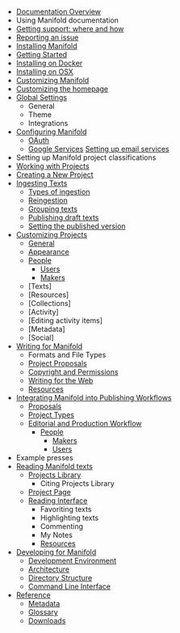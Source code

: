 * [Documentation Overview](README.md)
 * Using Manifold documentation
 * [Getting support: where and how](contents/support.md)
 * [Reporting an issue](contents/issues.md)
* [Installing Manifold](contents/installing/install.md)
 * [Getting Started](contents/installing/getting_started/README.md)
 * [Installing on Docker](contents/installing/docker.md)
 * [Installing on OSX](contents/installing/osx.md)
* [Customizing Manifold](contents/customizing.md)
 * [Customizing the homepage](contents/customizing/homepage.md)
 * [Global Settings](contents/customizing/global.md)
   * General
   * Theme
   * Integrations
* [Configuring Manifold](contents/configuring/README.md)
  * [OAuth](contents/configuring/oauth/README.md)
  * [Google Services](contents/configuring/google_services/README.md)
[Setting up email services](contents/publishers/backend/settings/email.md)
 * Setting up Manifold project classifications
* [Working with Projects](contents/projects.md)
 * [Creating a New Project](contents/projects/README.md)
 * [Ingesting Texts](contents/projects/texts/README.md)
    * [Types of ingestion](contents/projects/texts/types.md)
    * [Reingestion](contents/projects/texts/reingestion.md)
    * [Grouping texts](contents/projects/texts/grouping.md)
    * [Publishing draft texts](contents/projects/texts/drafts.md)
    * [Setting the published version](contents/projects/texts/version.md)
 * [Customizing Projects](contents/projects/customizing.md)
    * [General](contents/projects/customizing.md)
    * [Appearance](contents/projects/customizing.md)
    * [People](contents/projects/people/README.md)  
      * [Users](contents/projects/people/users.md)
      * [Makers](contents/projects/people/makers.md)
    * [Texts]
    * [Resources]
    * [Collections]
    * [Activity]
     * [Editing activity items]
    * [Metadata]
    * [Social]
* [Writing for Manifold](contents/writing/README.md)
  * Formats and File Types
  * [Project Proposals](contents/writing/project_proposals.md)
  * [Copyright and Permissions](contents/writing/rights.md)
  * [Writing for the Web](contents/writing/writing.md)
  * [Resources](contents/writing/resources.md)
* [Integrating Manifold into Publishing Workflows](contents/publishing/README.md)
  * [Proposals](contents/publishing/proposals.md)
  * [Project Types](contents/publishing/project_types.md)
  * [Editorial and Production Workflow](contents/publishing/workflow.md)
    * [People](contents/people/README.md)
        * [Makers](contents/makers.md)
        * [Users](contents/users.md)
* Example presses
* [Reading Manifold texts](contents/reading/README.md)
  * [Projects Library](contents/reading/projects_library.md)
    * Citing Projects Library
  * [Project Page](contents/reading/project_page.md)
  * [Reading Interface](contents/reading/reading-interface.md)
    * Favoriting texts
    * Highlighting texts
    * Commenting
    * My Notes
    * [Resources](contents/reading/resources.md)
* [Developing for Manifold](contents/developing/README.md)
  * [Development Environment](contents/developing/development_environment.md)
  * [Architecture](contents/developing/architecture.md)
  * [Directory Structure](contents/developing/directory_structure.md)
  * [Command Line Interface](contents/developing/command_line_interface.md)
* [Reference](contents/reference/README.md)
  * [Metadata](contents/reference/metadata.md)
  * [Glossary](contents/reference/glossary.md)
  * [Downloads](contents/reference/downloads.md)
